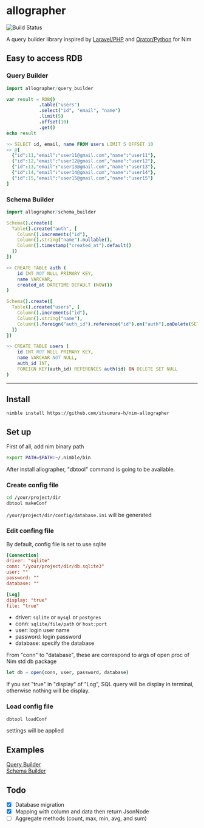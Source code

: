 allographer
===

![Build Status](https://github.com/itsumura-h/nim-allographer/workflows/Build%20and%20test%20Nim/badge.svg)

A query builder library inspired by [Laravel/PHP](https://readouble.com/laravel/6.0/en/queries.html) and [Orator/Python](https://orator-orm.com) for Nim

## Easy to access RDB
### Query Builder
```nim
import allographer/query_builder

var result = RDB()
            .table("users")
            .select("id", "email", "name")
            .limit(5)
            .offset(10)
            .get()
echo result

>> SELECT id, email, name FROM users LIMIT 5 OFFSET 10
>> @[
  {"id":11,"email":"user11@gmail.com","name":"user11"},
  {"id":12,"email":"user12@gmail.com","name":"user12"},
  {"id":13,"email":"user13@gmail.com","name":"user13"},
  {"id":14,"email":"user14@gmail.com","name":"user14"},
  {"id":15,"email":"user15@gmail.com","name":"user15"}
]
```

### Schema Builder
```nim
import allographer/schema_builder

Schema().create([
  Table().create("auth", [
    Column().increments("id"),
    Column().string("name").nullable(),
    Column().timestamp("created_at").default()
  ])
])

>> CREATE TABLE auth (
    id INT NOT NULL PRIMARY KEY,
    name VARCHAR,
    created_at DATETIME DEFAULT (NOW())
)

Schema().create([
  Table().create("users", [
    Column().increments("id"),
    Column().string("name"),
    Column().foreign("auth_id").reference("id").on("auth").onDelete(SET_NULL)
  ])
])

>> CREATE TABLE users (
    id INT NOT NULL PRIMARY KEY,
    name VARCHAR NOT NULL,
    auth_id INT,
    FOREIGN KEY(auth_id) REFERENCES auth(id) ON DELETE SET NULL
) 
```

---

## Install
```bach
nimble install https://github.com/itsumura-h/nim-allographer
```

## Set up
First of all, add nim binary path
```bash
export PATH=$PATH:~/.nimble/bin
```
After install allographer, "dbtool" command is going to be available.  

### Create config file
```bash
cd /your/project/dir
dbtool makeConf
```
`/your/project/dir/config/database.ini` will be generated

### Edit confing file
By default, config file is set to use sqlite

```ini
[Connection]
driver: "sqlite"
conn: "/your/project/dir/db.sqlite3"
user: ""
password: ""
database: ""

[Log]
display: "true"
file: "true"
```

- driver: `sqlite` or `mysql` or `postgres`
- conn: `sqlite/file/path` or `host:port`
- user: login user name
- password: login password
- database: specify the database

From "conn" to "database", these are correspond to args of open proc of Nim std db package
```nim
let db = open(conn, user, password, database)
```

If you set "true" in "display" of "Log", SQL query will be display in terminal, otherwise nothing will be display.

### Load config file
```bash
dbtool loadConf
```
settings will be applied

## Examples
[Query Builder](./documents/query_builder.md)  
[Schema Builder](./documents/schema_builder.md)  


## Todo
- [x] Database migration
- [x] Mapping with column and data then return JsonNode
- [ ] Aggregate methods (count, max, min, avg, and sum)
